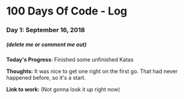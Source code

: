 # 100 Days Of Code - Log

### Day 1: September 16, 2018
##### (delete me or comment me out)

**Today's Progress**: Finished some unfinished Katas

**Thoughts:** It was nice to get one right on the first go. That had never happened before, so it's a start.

**Link to work:** (Not gonna look it up right now)
